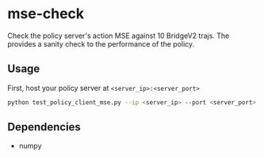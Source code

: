 # mse-check
Check the policy server's action MSE against 10 BridgeV2 trajs. The provides a sanity check to the performance of the policy.

## Usage
First, host your policy server at `<server_ip>:<server_port>`
```bash
python test_policy_client_mse.py --ip <server_ip> --port <server_port>
```

## Dependencies
- numpy